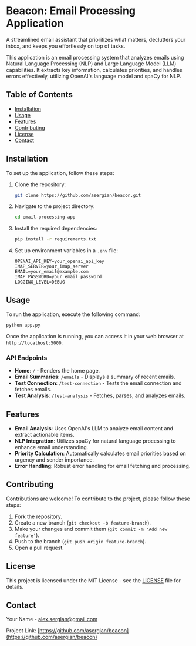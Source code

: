 # Beacon: Email Processing Application
A streamlined email assistant that prioritizes what matters, declutters your inbox, and keeps you effortlessly on top of tasks.

This application is an email processing system that analyzes emails using Natural Language Processing (NLP) and Large Language Model (LLM) capabilities. It extracts key information, calculates priorities, and handles errors effectively, utilizing OpenAI's language model and spaCy for NLP.

## Table of Contents

- [Installation](#installation)
- [Usage](#usage)
- [Features](#features)
- [Contributing](#contributing)
- [License](#license)
- [Contact](#contact)

## Installation

To set up the application, follow these steps:

1. Clone the repository:
   ```bash
   git clone https://github.com/asergian/beacon.git
   ```
2. Navigate to the project directory:
   ```bash
   cd email-processing-app
   ```
3. Install the required dependencies:
   ```bash
   pip install -r requirements.txt
   ```
4. Set up environment variables in a `.env` file:
   ```plaintext
   OPENAI_API_KEY=your_openai_api_key
   IMAP_SERVER=your_imap_server
   EMAIL=your_email@example.com
   IMAP_PASSWORD=your_email_password
   LOGGING_LEVEL=DEBUG
   ```

## Usage

To run the application, execute the following command:

```bash
python app.py
```

Once the application is running, you can access it in your web browser at `http://localhost:5000`.

### API Endpoints

- **Home**: `/` - Renders the home page.
- **Email Summaries**: `/emails` - Displays a summary of recent emails.
- **Test Connection**: `/test-connection` - Tests the email connection and fetches emails.
- **Test Analysis**: `/test-analysis` - Fetches, parses, and analyzes emails.

## Features

- **Email Analysis**: Uses OpenAI's LLM to analyze email content and extract actionable items.
- **NLP Integration**: Utilizes spaCy for natural language processing to enhance email understanding.
- **Priority Calculation**: Automatically calculates email priorities based on urgency and sender importance.
- **Error Handling**: Robust error handling for email fetching and processing.

## Contributing

Contributions are welcome! To contribute to the project, please follow these steps:

1. Fork the repository.
2. Create a new branch (`git checkout -b feature-branch`).
3. Make your changes and commit them (`git commit -m 'Add new feature'`).
4. Push to the branch (`git push origin feature-branch`).
5. Open a pull request.

## License

This project is licensed under the MIT License - see the [LICENSE](LICENSE) file for details.

## Contact

Your Name - [alex.sergian@gmail.com](mailto:alex.sergian@gmail.com)

Project Link: [https://github.com/asergian/beacon](https://github.com/asergian/beacon)
